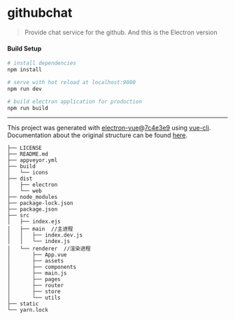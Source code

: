 # githubchat

> Provide chat service for the github. And this is the Electron version

#### Build Setup

``` bash
# install dependencies
npm install

# serve with hot reload at localhost:9080
npm run dev

# build electron application for production
npm run build


```

---

This project was generated with [electron-vue](https://github.com/SimulatedGREG/electron-vue)@[7c4e3e9](https://github.com/SimulatedGREG/electron-vue/tree/7c4e3e90a772bd4c27d2dd4790f61f09bae0fcef) using [vue-cli](https://github.com/vuejs/vue-cli). Documentation about the original structure can be found [here](https://simulatedgreg.gitbooks.io/electron-vue/content/index.html).

```
├── LICENSE
├── README.md
├── appveyor.yml
├── build
│   └── icons
├── dist
│   ├── electron
│   └── web
├── node_modules
├── package-lock.json
├── package.json
├── src 
│   ├── index.ejs
│   ├── main  //主进程
│   │   ├── index.dev.js
│   │   └── index.js
│   └── renderer  //渲染进程
│       ├── App.vue
│       ├── assets
│       ├── components
│       ├── main.js
│       ├── pages
│       ├── router
│       ├── store
│       └── utils
├── static
└── yarn.lock
```
